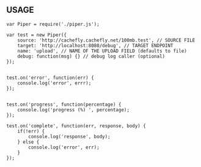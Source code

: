 ## USAGE

	var Piper = require('./piper.js');

	var test = new Piper({
		source: 'http://cachefly.cachefly.net/100mb.test', // SOURCE FILE
		target: 'http://localhost:8080/debug', // TARGET ENDPOINT
		name: 'upload', // NAME OF THE UPLOAD FIELD (defaults to file)
		debug: function(msg) {} // debug log caller (optional)
	});


	test.on('error', function(err) {
		console.log('error', errr);
	});


	test.on('progress', function(percentage) {
		console.log('progress (%) ', percentage);
	});

	test.on('complete', function(err, response, body) {
		if(!err) {
			console.log('response', body);
		} else {
			console.log('error', err);
		}
	});